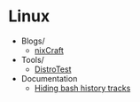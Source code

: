 # Linux
* Blogs/
  * [nixCraft](https://www.cyberciti.biz/)
* Tools/
  * [DistroTest](https://distrotest.net/)
* Documentation
  * [Hiding bash history tracks](https://secbytes.net/Hiding-Your-Tracks-Bash-History)
